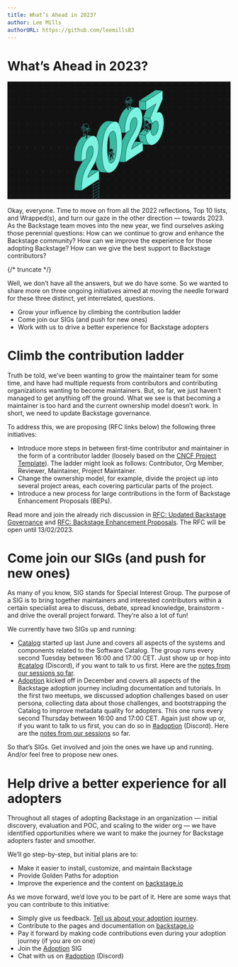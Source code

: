```yaml
---
title: What’s Ahead in 2023?
author: Lee Mills
authorURL: https://github.com/leemills83
---
```


# What’s Ahead in 2023?

![Fewer “vibes” and more climbs (up the contribution ladder)](assets/2023-02-06/whats-ahead.png)

Okay, everyone. Time to move on from all the 2022 reflections, Top 10 lists, and Wrapped(s), and turn our gaze in the other direction — towards 2023. As the Backstage team moves into the new year, we find ourselves asking those perennial questions: How can we continue to grow and enhance the Backstage community? How can we improve the experience for those adopting Backstage? How can we give the best support to Backstage contributors?

<!-- prettier-ignore -->
{/* truncate */}

Well, we don’t have all the answers, but we do have some. So we wanted to share more on three ongoing initiatives aimed at moving the needle forward for these three distinct, yet interrelated, questions.

- Grow your influence by climbing the contribution ladder
- Come join our SIGs (and push for new ones)
- Work with us to drive a better experience for Backstage adopters

# Climb the contribution ladder

Truth be told, we’ve been wanting to grow the maintainer team for some time, and have had multiple requests from contributors and contributing organizations wanting to become maintainers. But, so far, we just haven’t managed to get anything off the ground. What we see is that becoming a maintainer is too hard and the current ownership model doesn’t work. In short, we need to update Backstage governance.

To address this, we are proposing (RFC links below) the following three initiatives:

- Introduce more steps in between first-time contributor and maintainer in the form of a contributor ladder (loosely based on the [CNCF Project Template](https://github.com/cncf/project-template/blob/main/CONTRIBUTOR_LADDER.md)). The ladder might look as follows: Contributor, Org Member, Reviewer, Maintainer, Project Maintainer.
- Change the ownership model, for example, divide the project up into several project areas, each covering particular parts of the project.
- Introduce a new process for large contributions in the form of Backstage Enhancement Proposals (BEPs).

Read more and join the already rich discussion in [RFC: Updated Backstage Governance](https://github.com/backstage/backstage/issues/15317) and [RFC: Backstage Enhancement Proposals](https://github.com/backstage/backstage/issues/15318). The RFC will be open until 13/02/2023.

# Come join our SIGs (and push for new ones)

As many of you know, SIG stands for Special Interest Group. The purpose of a SIG is to bring together maintainers and interested contributors within a certain specialist area to discuss, debate, spread knowledge, brainstorm - and drive the overall project forward. They’re also a lot of fun!

We currently have two SIGs up and running:

- [Catalog](https://github.com/backstage/community/tree/main/sigs/sig-catalog?utm_campaign=Newsletters%20Sent&utm_medium=email&_hsmi=241130993&_hsenc=p2ANqtz-9fx-nTmQga2j12NqzZaL-lYPq-xQjDoXcWKe_JUoa2RGlK65R9j0CIygfYILr0tGEQSvRVN9xzhiJ6LmVxBthKnStfSA&utm_content=241130993&utm_source=hs_email) started up last June and covers all aspects of the systems and components related to the Software Catalog. The group runs every second Tuesday between 16:00 and 17:00 CET. Just show up or hop into [#catalog](https://discord.com/channels/687207715902193673/923144214580191282) (Discord), if you want to talk to us first. Here are the [notes from our sessions so far](https://docs.google.com/document/d/1xg57CDfX2R5jTGbbWANzifm2szEb664kuTwfEEvKgZU/edit#heading=h.iw0hjv6xfb9e).
- [Adoption](https://github.com/backstage/community/tree/main/sigs/sig-adoption?utm_campaign=Newsletters%20Sent&utm_medium=email&_hsmi=241130993&_hsenc=p2ANqtz-9CAxtT8JSeJZPh41o3ZnDBi0VBFpbL6fEqXInr9HHOFhU3JAo8HekKg1JzE5rhGP5zOaHcsYDd1YxJWNHw-eSk5mLWkA&utm_content=241130993&utm_source=hs_email) kicked off in December and covers all aspects of the Backstage adoption journey including documentation and tutorials. In the first two meetups, we discussed adoption challenges based on user persona, collecting data about those challenges, and bootstrapping the Catalog to improve metadata quality for adopters. This one runs every second Thursday between 16:00 and 17:00 CET. Again just show up or, if you want to talk to us first, you can do so in [#adoption](https://discord.com/channels/687207715902193673/1045031039061479536) (Discord). Here are the [notes from our sessions](https://docs.google.com/document/d/1zeYSzXYgh897bxPQmwy2btOwCFlEjlUDLf00riySLRc/edit?_hsmi=241130993&_hsenc=p2ANqtz-_nPuE5hW4fnbhJ5-uK8r5HisSTU7rkslKirvqu0g-vdynbitPVYF2AVLAatos2dLoxb2Bgx_g4LBgH02kXoq7_Acd43Q#heading=h.iw0hjv6xfb9e) so far.

So that’s SIGs. Get involved and join the ones we have up and running. And/or feel free to propose new ones.

# Help drive a better experience for all adopters

Throughout all stages of adopting Backstage in an organization — initial discovery, evaluation and POC, and scaling to the wider org — we have identified opportunities where we want to make the journey for Backstage adopters faster and smoother.

We’ll go step-by-step, but initial plans are to:

- Make it easier to install, customize, and maintain Backstage
- Provide Golden Paths for adoption
- Improve the experience and the content on [backstage.io](https://backstage.io/docs/overview/what-is-backstage)

As we move forward, we’d love you to be part of it. Here are some ways that you can contribute to this initiative:

- Simply give us feedback. [Tell us about your adoption journey](https://spotify.co1.qualtrics.com/jfe/form/SV_cuxhYPB6oQDu7gW).
- Contribute to the pages and documentation on [backstage.io](https://backstage.io/docs/overview/what-is-backstage)
- Pay it forward by making code contributions even during your adoption journey (if you are on one)
- Join the [Adoption](https://github.com/backstage/community/tree/main/sigs/sig-adoption?utm_campaign=Newsletters%20Sent&utm_medium=email&_hsmi=241130993&_hsenc=p2ANqtz-9CAxtT8JSeJZPh41o3ZnDBi0VBFpbL6fEqXInr9HHOFhU3JAo8HekKg1JzE5rhGP5zOaHcsYDd1YxJWNHw-eSk5mLWkA&utm_content=241130993&utm_source=hs_email) SIG
- Chat with us on [#adoption](https://discord.com/channels/687207715902193673/1045031039061479536) (Discord)
